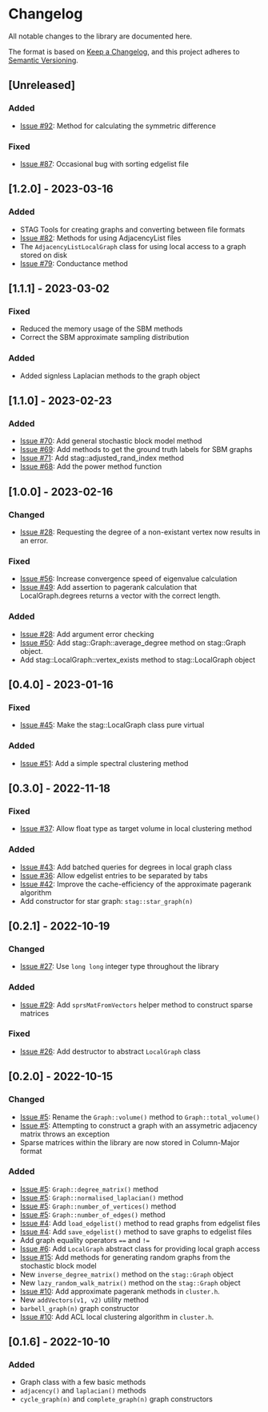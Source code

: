 # Changelog
All notable changes to the library are documented here.

The format is based on [Keep a Changelog](https://keepachangelog.com/en/1.0.0/),
and this project adheres to [Semantic Versioning](https://semver.org/spec/v2.0.0.html).

## [Unreleased]
### Added
- [Issue #92](https://github.com/staglibrary/stag/issues/92): Method for calculating the symmetric difference

### Fixed
- [Issue #87](https://github.com/staglibrary/stag/issues/87): Occasional bug with sorting edgelist file

## [1.2.0] - 2023-03-16
### Added
- STAG Tools for creating graphs and converting between file formats
- [Issue #82](https://github.com/staglibrary/stag/issues/82): Methods for using AdjacencyList files
- The `AdjacencyListLocalGraph` class for using local access to a graph stored on disk
- [Issue #79](https://github.com/staglibrary/stag/issues/79): Conductance method

## [1.1.1] - 2023-03-02
### Fixed
- Reduced the memory usage of the SBM methods
- Correct the SBM approximate sampling distribution

### Added
- Added signless Laplacian methods to the graph object

## [1.1.0] - 2023-02-23
### Added
- [Issue #70](https://github.com/staglibrary/stag/issues/70): Add general stochastic block model method
- [Issue #69](https://github.com/staglibrary/stag/issues/69): Add methods to get the ground truth labels for SBM graphs
- [Issue #71](https://github.com/staglibrary/stag/issues/71): Add stag::adjusted_rand_index method
- [Issue #68](https://github.com/staglibrary/stag/issues/68): Add the power method function

## [1.0.0] - 2023-02-16
### Changed
- [Issue #28](https://github.com/staglibrary/stag/issues/28): Requesting the degree of a non-existant vertex now results
in an error.

### Fixed
- [Issue #56](https://github.com/staglibrary/stag/issues/56): Increase convergence speed of eigenvalue calculation
- [Issue #49](https://github.com/staglibrary/stag/issues/49): Add assertion to pagerank calculation that LocalGraph.degrees
returns a vector with the correct length.

### Added
- [Issue #28](https://github.com/staglibrary/stag/issues/28): Add argument error checking
- [Issue #50](https://github.com/staglibrary/stag/issues/50): Add stag::Graph::average_degree method on stag::Graph object.
- Add stag::LocalGraph::vertex_exists method to stag::LocalGraph object

## [0.4.0] - 2023-01-16
### Fixed
- [Issue #45](https://github.com/staglibrary/stag/issues/45): Make the stag::LocalGraph class pure virtual

### Added
- [Issue #51](https://github.com/staglibrary/stag/issues/51): Add a simple spectral clustering method

## [0.3.0] - 2022-11-18
### Fixed
- [Issue #37](https://github.com/staglibrary/stag/issues/37): Allow float type as target volume in local clustering method

### Added
- [Issue #43](https://github.com/staglibrary/stag/issues/43): Add batched queries for degrees in local graph class
- [Issue #36](https://github.com/staglibrary/stag/issues/36): Allow edgelist entries to be separated by tabs
- [Issue #42](https://github.com/staglibrary/stag/issues/42): Improve the cache-efficiency of the approximate pagerank algorithm
- Add constructor for star graph: `stag::star_graph(n)`

## [0.2.1] - 2022-10-19
### Changed
- [Issue #27](https://github.com/staglibrary/stag/issues/27): Use `long long` integer type throughout the library

### Added
- [Issue #29](https://github.com/staglibrary/stag/issues/29): Add `sprsMatFromVectors` helper method to construct sparse matrices

### Fixed
- [Issue #26](https://github.com/staglibrary/stag/issues/26): Add destructor to abstract `LocalGraph` class

## [0.2.0] - 2022-10-15
### Changed
- [Issue #5](https://github.com/staglibrary/stag/issues/5): Rename the `Graph::volume()` method to `Graph::total_volume()`
- [Issue #5](https://github.com/staglibrary/stag/issues/5): Attempting to construct a graph with an assymetric adjacency matrix
throws an exception
- Sparse matrices within the library are now stored in Column-Major format

### Added
- [Issue #5](https://github.com/staglibrary/stag/issues/5): `Graph::degree_matrix()` method
- [Issue #5](https://github.com/staglibrary/stag/issues/5): `Graph::normalised_laplacian()` method
- [Issue #5](https://github.com/staglibrary/stag/issues/5): `Graph::number_of_vertices()` method
- [Issue #5](https://github.com/staglibrary/stag/issues/5): `Graph::number_of_edges()` method
- [Issue #4](https://github.com/staglibrary/stag/issues/4): Add `load_edgelist()` method to read graphs from edgelist files
- [Issue #4](https://github.com/staglibrary/stag/issues/4): Add `save_edgelist()` method to save graphs to edgelist files
- Add graph equality operators `==` and `!=`
- [Issue #6](https://github.com/staglibrary/stag/issues/6): Add `LocalGraph` abstract class for providing local graph access
- [Issue #15](https://github.com/staglibrary/stag/issues/15): Add methods for generating random graphs from the stochastic
block model
- New `inverse_degree_matrix()` method on the `stag::Graph` object
- New `lazy_random_walk_matrix()` method on the `stag::Graph` object
- [Issue #10](https://github.com/staglibrary/stag/issues/10): Add approximate pagerank methods in `cluster.h`.
- New `addVectors(v1, v2)` utility method
- `barbell_graph(n)` graph constructor
- [Issue #10](https://github.com/staglibrary/stag/issues/10): Add ACL local clustering algorithm in `cluster.h`.

## [0.1.6] - 2022-10-10
### Added
- Graph class with a few basic methods
- `adjacency()` and `laplacian()` methods
- `cycle_graph(n)` and `complete_graph(n)` graph constructors